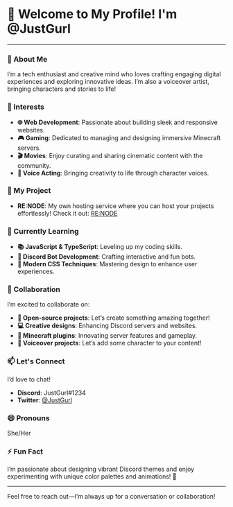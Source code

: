 # 👋 Welcome to My Profile! I'm @JustGurl

---

### 🌟 About Me
I’m a tech enthusiast and creative mind who loves crafting engaging digital experiences and exploring innovative ideas. I’m also a voiceover artist, bringing characters and stories to life!

### 👀 Interests
- **🌐 Web Development**: Passionate about building sleek and responsive websites.
- **🎮 Gaming**: Dedicated to managing and designing immersive Minecraft servers.
- **🎬 Movies**: Enjoy curating and sharing cinematic content with the community.
- **🎤 Voice Acting**: Bringing creativity to life through character voices.

### 🚀 My Project
- **RE:NODE**: My own hosting service where you can host your projects effortlessly! Check it out: [RE:NODE](https://renode.space)

### 🌱 Currently Learning
- **📚 JavaScript & TypeScript**: Leveling up my coding skills.
- **🤖 Discord Bot Development**: Crafting interactive and fun bots.
- **🎨 Modern CSS Techniques**: Mastering design to enhance user experiences.

### 💞️ Collaboration
I’m excited to collaborate on:
- **🤝 Open-source projects**: Let’s create something amazing together!
- **💻 Creative designs**: Enhancing Discord servers and websites.
- **🚀 Minecraft plugins**: Innovating server features and gameplay.
- **🎤 Voiceover projects**: Let’s add some character to your content!

### 📫 Let's Connect
I’d love to chat!
- **Discord**: JustGurl#1234
- **Twitter**: [@JustGurl](https://twitter.com/JustGurl)

### 😄 Pronouns
She/Her

### ⚡ Fun Fact
I’m passionate about designing vibrant Discord themes and enjoy experimenting with unique color palettes and animations! 🌈

---

Feel free to reach out—I’m always up for a conversation or collaboration!
